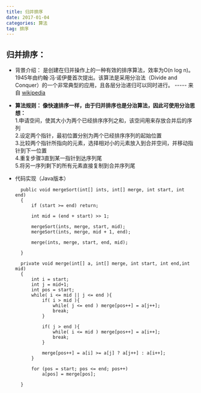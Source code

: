 ```yaml
---
title: 归并排序
date: 2017-01-04
categories: 算法
tag: 排序
---
```




归并排序：
---

* 背景介绍： 是创建在归并操作上的一种有效的排序算法，效率为O(n log n)。1945年由约翰·冯·诺伊曼首次提出。该算法是采用分治法（Divide and Conquer）的一个非常典型的应用，且各层分治递归可以同时进行。 ----- 来自 [wikipedia](https://zh.wikipedia.org/wiki/%E5%BD%92%E5%B9%B6%E6%8E%92%E5%BA%8F) 
* **算法规则： 像快速排序一样，由于归并排序也是分治算法，因此可使用分治思想：**<br> 1.申请空间，使其大小为两个已经排序序列之和，该空间用来存放合并后的序列<br> 2.设定两个指针，最初位置分别为两个已经排序序列的起始位置 <br> 3.比较两个指针所指向的元素，选择相对小的元素放入到合并空间，并移动指针到下一位置 <br> 4.重复步骤3直到某一指针到达序列尾  <br> 5.将另一序列剩下的所有元素直接复制到合并序列尾

* 代码实现（Java版本）
        
        public void mergeSort(int[] ints, int[] merge, int start, int end) 
        {
        	if (start >= end) return;
        	
        	int mid = (end + start) >> 1;
        	
        	mergeSort(ints, merge, start, mid);
        	mergeSort(ints, merge, mid + 1, end);
        
        	merge(ints, merge, start, end, mid);
        
	    }
        
        private void merge(int[] a, int[] merge, int start, int end,int mid) 
        {
        	int i = start;
        	int j = mid+1;
        	int pos = start;
        	while( i <= mid || j <= end ){
        		if( i > mid ){
        			while( j <= end ) merge[pos++] = a[j++];
        			break;
        		}
        		
        		if( j > end ){
        			while( i <= mid ) merge[pos++] = a[i++];
        			break;
        		}
        		
        		merge[pos++] = a[i] >= a[j] ? a[j++] : a[i++];
        	}
        	
        	for (pos = start; pos <= end; pos++)
        		a[pos] = merge[pos];
	    
	    }
